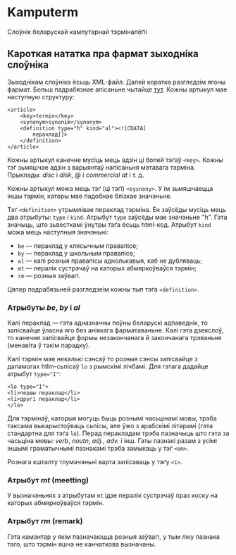 Kamputerm
=========

Слоўнік беларускай кампутарнай тэрміналёґіі


Кароткая нататка пра фармат зыходніка слоўніка
----------------------------------------------

Зыходнікам слоўніка ёсьць XML-файл. Далей коратка разгледзім ягоны фармат.
Больш падрабязнае апісаньне чытайце
[тут](http://code.google.com/p/stardict-3/source/browse/dict/doc/TextualDictionaryFileFormat).
Кожны артыкул мае наступную структуру:

~~~{.xml}
<article>
	<key>termin</key>
	<synonym>synonim</synonym>
	<definition type="h" kind="al"><![CDATA[
		пераклад]]>
	</definition>
</article>
~~~

Кожны артыкул канечне мусіць мець адзін ці болей тэґаў `<key>`. Кожны тэґ
зьмяшчае адзін з варыянтаў напісаньня мэтавага тэрміна. Прыклады: *disc* i
*disk*, *@* і *commercial at* і т. д.

Кожны артыкул можа мець тэґ (ці тэґі) `<sysnony>`. У ім зьмяшчаецца іншы
тэрмін, каторы мае падобнае блізкае значэньне.

Тэґ `<definition>` утрымлівае пераклад тэрміна. Ён заўсёды мусіць мець
два атрыбуты: `type` і `kind`. Атрыбут `type` заўсёды мае значэньне "h".  Гэта значыць, што зьвесткамі ўнутры тэґа ёсьць html-код. Атрыбут `kind`
можа мець наступныя значэньні:

- `be` — пераклад у клясычным правапісе;
- `by` — пераклад у школьным правапісе;
- `al` — калі розныя правапісы аднолькавыя, каб не дубляваць;
- `mt` — пералік сустрэчаў на каторых абмяркоўваўся тэрмін;
- `rm` — розныя заўвагі.

Цяпер падрабязьней разгледзеім кожны тып тэґа `<definition>`.

### Атрыбуты *be*, *by* і *al*

Калі пераклад — гэта адназначны поўны беларускі адпаведнік, то запісвайце
ўласна яго без аніякага фарматаваньне. Калі гэта дзеяслоў, то канечне 
запісвайце формы незакончанага й закончанага трэваньня (менавіта ў такім
парадку).

Калі тэрмін мае некалькі сэнсаў то розныя сэнсы запісвайце з дапамогах
htlm-сьпісаў `lo` з рымскімі лічбамі. Для гэтага дадайце атрыбут `type="I"`:

~~~{.html}
<lo type="I">
<li>першы пераклад</li>
<li>другі пераклад</li>
</lo>
~~~

Для тэрмінаў, каторыя могуць быць рознымі часьцінамі мовы, трэба таксама
выкарыстоўваць сьпісы, але ўжо з арабскімі літарамі (гэта стандартна для
тэґа `lo`). Перад перакладам трэба пазначыць што гэта за часьціна мовы:
*verb*, *noutn*, *adj.*, *adv.* і інш. Гэты пазнакі разам з усімі іншымі
граматычнымі пазнакамі трэба замыкаць у тэґ `<em>`.

Рознага кшталту тлумачэньні варта запісаваць у тэґу `<i>`.

### Атрыбут *mt* (meetting)

У вызначэньнях з атрыбутам `mt` ідзе пералік сустрэчаў праз коску на каторых
абмяркоўваўся тэрмін.

### Атрыбут *rm* (remark)

Гэта камэнтар у якім пазначаюцца розныя заўвагі, у тым ліку пазнака таго, 
што тэрмін яшчэ не канчаткова вызначаны.
